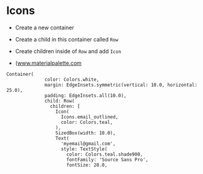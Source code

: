 # Icons

- Create a new container
- Create a child in this container called `Row`
- Create children inside of `Row` and add `Icon`

- (www.materialpalette.com

```
Container(
              color: Colors.white,
              margin: EdgeInsets.symmetric(vertical: 10.0, horizontal: 25.0),
              padding: EdgeInsets.all(10.0),
              child: Row(
                children: [
                  Icon(
                    Icons.email_outlined,
                    color: Colors.teal,
                  ),
                  SizedBox(width: 10.0),
                  Text(
                    'myemail@gmail.com',
                    style: TextStyle(
                      color: Colors.teal.shade900,
                      fontFamily: 'Source Sans Pro',
                      fontSize: 20.0,
```


                

                
